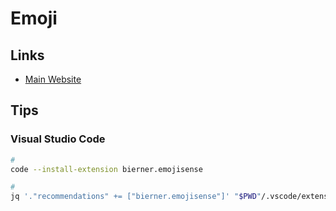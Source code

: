 # Emoji

<!--
🌟
-->

## Links

- [Main Website](https://getemoji.com/)

## Tips

### Visual Studio Code

```sh
#
code --install-extension bierner.emojisense

#
jq '."recommendations" += ["bierner.emojisense"]' "$PWD"/.vscode/extensions.json | sponge "$PWD"/.vscode/extensions.json
```
